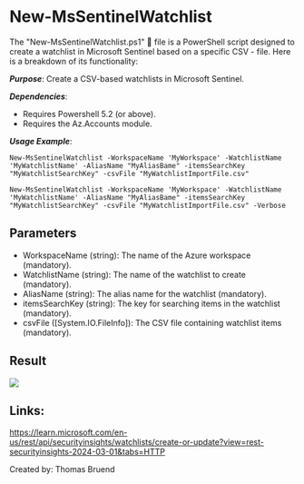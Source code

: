 # New-MsSentinelWatchlist
The "New-MsSentinelWatchlist.ps1" 📄 file is a PowerShell script designed to create a watchlist in Microsoft Sentinel based on a specific CSV - file. Here is a breakdown of its functionality:

***Purpose***: Create a CSV-based watchlists in Microsoft Sentinel.

***Dependencies***: 
- Requires Powershell 5.2 (or above).
- Requires the Az.Accounts module.

***Usage Example***: 

```New-MsSentinelWatchlist -WorkspaceName 'MyWorkspace' -WatchlistName 'MyWatchlistName' -AliasName "MyAliasBame" -itemsSearchKey "MyWatchlistSearchKey" -csvFile "MyWatchlistImportFile.csv"```

```New-MsSentinelWatchlist -WorkspaceName 'MyWorkspace' -WatchlistName 'MyWatchlistName' -AliasName "MyAliasBame" -itemsSearchKey "MyWatchlistSearchKey" -csvFile "MyWatchlistImportFile.csv" -Verbose```

## Parameters
- WorkspaceName (string): The name of the Azure workspace (mandatory).
- WatchlistName (string): The name of the watchlist to create (mandatory).
- AliasName (string): The alias name for the watchlist (mandatory).
- itemsSearchKey (string): The key for searching items in the watchlist (mandatory).
- csvFile ([System.IO.FileInfo]): The CSV file containing watchlist items (mandatory).


## Result
<img src="https://github.com/Warfion/Sentinel/blob/main/Scripts/Watchlist/New-MsSentinelWatchlist/image/image.png">

## Links:
https://learn.microsoft.com/en-us/rest/api/securityinsights/watchlists/create-or-update?view=rest-securityinsights-2024-03-01&tabs=HTTP
                             
Created by: Thomas Bruend
